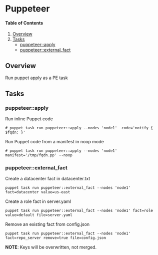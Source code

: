 # Puppeteer

#### Table of Contents

1. [Overview](#overview)
1. [Tasks](#tasks)
    * [puppeteer::apply](#puppeteerapply)
    * [puppeteer::external_fact](#puppeteerexternal_fact)

## Overview

Run puppet apply as a PE task

## Tasks

### puppeteer::apply

Run inline Puppet code

```shell
# puppet task run puppeteer::apply --nodes 'node1'  code='notify { $fqdn: }'
```

Run Puppet code from a manifest in noop mode

```shell
# puppet task run puppeteer::apply --nodes 'node1'  manifest='/tmp/fqdn.pp' --noop
```
### puppeteer::external_fact

Create a datacenter fact in datacenter.txt

```shell
puppet task run puppeteer::external_fact --nodes 'node1' fact=datacenter value=us-east
```

Create a role fact in server.yaml

```shell
puppet task run puppeteer::external_fact --nodes 'node1' fact=role value=default file=server.yaml
```

Remove an existing fact from config.json

```shell
puppet task run puppeteer::external_fact --nodes 'node1' fact=repo_server remove=true file=config.json
```

__NOTE__: Keys will be overwritten, not merged.
